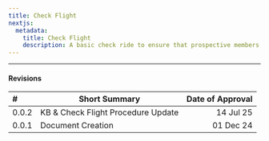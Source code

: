 ```yaml
---
title: Check Flight
nextjs:
  metadata:
    title: Check Flight
    description: A basic check ride to ensure that prospective members have basic airmanship and communication skills in order to succeed.
---
```


---

#### Revisions

| #     | Short Summary                      | Date of Approval |
| :---- | ---------------------------------- | ---------------: |
| 0.0.2 | KB & Check Flight Procedure Update |        14 Jul 25 |
| 0.0.1 | Document Creation                  |        01 Dec 24 |
